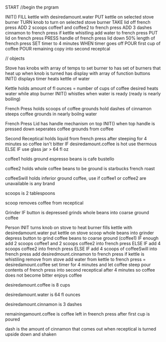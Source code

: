 START 
//begin the prgram

INIT()
  FILL kettle with desiredamount.water
  PUT kettle on selected stove burner
  TURN knob to turn on selected stove burner
  TAKE lid off french press
  ADD 2 scoops coffee1 and coffee2 to french press
  ADD 3 dashes cinnamon to french press
  if kettle whistling add water to french press
  PUT lid on french press
  PRESS handle of french press lid down 50% length of french press
  SET timer to 4 minutes
  WHEN timer goes off POUR first cup of coffee
  POUR remaining copy into second receptcal
  

// objects

Stove
  has knobs with array of temps to set burner to
  has set of burners that heat up when knob is turned
  has display with array of function buttons
   INIT()
    displays timer 
    heats kettle of water

Kettle
  holds amount of fl ounces = number of cups of coffee desired
  heats water while atop burner
   INIT()
    whistles when water is ready (ready is nearly boiling)

French Press
  holds scoops of coffee grounds
  hold dashes of cinnamon 
  steeps coffee grounds in nearly boilng water

French Press Lid
  has handle mechanism on top
   INIT()
    when top handle is pressed down seperates coffee grounds from coffee

Second Receptical
  holds liquid from french press after steeping for 4 minutes so coffee isn't bitter
    IF desiredamount.coffee is hot use thermous
      ELSE IF use glass jar > 64 fl oz

coffee1
  holds ground espresso beans
  is cafe bustello

coffee2 
  holds whole coffee beans to be ground
  is starbucks french roast

coffeeSwill
  holds inferior ground coffee, use if coffee1 or coffee2 are unavailable
  is any brand

scoops 
  is 2 tablespoons

scoop
  removes coffee from receptical

Grinder
  IF button is depressed grinds whole beans into coarse ground coffee

Person
  INIT
    turns knob on stove to heat burner
    fills kettle with desiredamount.water
    put kettle on stove
    scoop whole beans into grinder
    depress button to grind coffee beans to coarse ground (coffee1)
    IF enough add 2 scoops coffee1 and 2 scoops coffee2 into french press
        ELSE IF add 4 scoops coffee2 into french press
        ELSE IF add 4 scoops of coffeeSwill into french press
    add desiredmount.cinnamon to french press
    if kettle is whistiling remove from stove
    add water from kettle to french press = desiredamount.coffee
    set timer for 4 minutes and let coffee steep
    pour contents of french press into second receptical after 4 minutes so coffee does not 
     become bitter
    enjoys coffee
    
desiredamount.coffee is 8 cups

desiredamount.water is 64 fl ounces

desiredamount.cinnamon is 3 dashes 

remainingamount.coffee is coffee left in freench press after first cup is poured

dash is the amount of cinnamon that comes out when receptical is turned upside down and shaken





  
  
